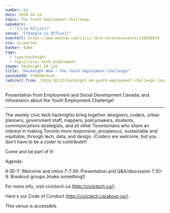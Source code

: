 ```yaml
---
number: 64
date: 2016-10-18
topic: The Youth Employment Challenge
speakers:
  - "[[Lia Milito]]"
venue: "[[Rangle.io Office]]"
eventUrl: https://www.meetup.com/civic-tech-toronto/events/234590039
via: in-person
booker: Gabe
tags:
  - type/hacknight
  - topic/civic-tech-enablement
image: hacknight_64.jpg
title: "Hacknight #64 – The Youth Employment Challenge"
youtubeID: ftWdmArhvuk
redirect_from: /2016/10/22/hacknight-64-youth-employment-challenge-launch/
---
```


Presentation from Employment and Social Development Canada, and infosession about the Youth Employment Challenge!

---

The weekly civic tech hacknights bring together designers, coders, urban planners, government staff, mappers, policymakers, students, communications strategists, and all other Torontonians who share an interest in making Toronto more responsive, prosperous, sustainable and equitable, through tech, data, and design. (Coders are welcome, but you don’t have to be a coder to contribute!)

Come and be part of it!

Agenda:

6:30-7: Welcome and intros
7-7:30: Presentation and Q&A/discussion
7:30-9: Breakout groups (make something!)

For more info, visit civictech.ca (http://civictech.ca/).

Here's our Code of Conduct (http://civictech.ca/about-us/).

This venue is accessible.